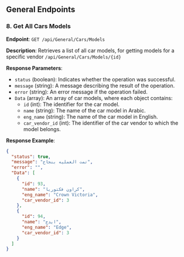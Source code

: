 ## General Endpoints

### 8. Get All Cars Models

**Endpoint**: `GET /api/General/Cars/Models`

**Description**: Retrieves a list of all car models, for getting models for a specific vendor `/api/General/Cars/Models/{id}`

**Response Parameters**:
- `status` (boolean): Indicates whether the operation was successful.
- `message` (string): A message describing the result of the operation.
- `error` (string): An error message if the operation failed.
- `Data` (array): An array of car models, where each object contains:
  - `id` (int): The identifier for the car model.
  - `name` (string): The name of the car model in Arabic.
  - `eng_name` (string): The name of the car model in English.
  - `car_vendor_id` (int): The identifier of the car vendor to which the model belongs.

**Response Example**:
```json
{
  "status": true,
  "message": "تمت العمليه بنجاح",
  "error": "",
  "Data": [
    {
      "id": 93,
      "name": "كراون فكتوريا",
      "eng_name": "Crown Victoria",
      "car_vendor_id": 3
    },
    {
      "id": 94,
      "name": "ايدج",
      "eng_name": "Edge",
      "car_vendor_id": 3
    }
  ]
}
```